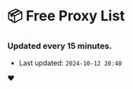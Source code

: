 # :package: Free Proxy List
### Updated every 15 minutes.

- Last updated: `2024-10-12 20:40`

:heart:
